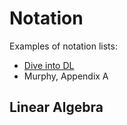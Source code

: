 # Notation

Examples of notation lists:

- [Dive into DL](https://d2l.ai/chapter_notation/index.html)
- Murphy, Appendix A

## Linear Algebra
